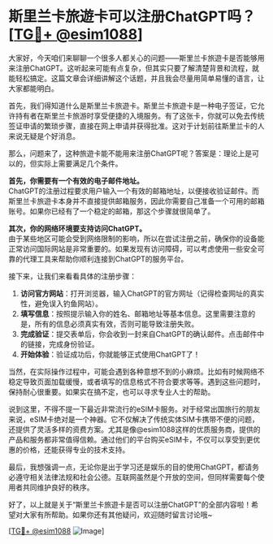 # 斯里兰卡旅遊卡可以注册ChatGPT吗？[[TG💪+ @esim1088](https://t.me/s/esim1088)]

大家好，今天咱们来聊聊一个很多人都关心的问题——斯里兰卡旅遊卡是否能够用来注册ChatGPT。这听起来可能有点复杂，但其实只要了解清楚背景和流程，就能轻松搞定。这篇文章会详细讲解这个话题，并且我会尽量用简单易懂的语言，让大家都能明白。

首先，我们得知道什么是斯里兰卡旅遊卡。斯里兰卡旅遊卡是一种电子签证，它允许持有者在斯里兰卡旅游时享受便捷的入境服务。有了这张卡，你就可以免去传统签证申请的繁琐步骤，直接在网上申请并获得批准。这对于计划前往斯里兰卡的人来说无疑是个好消息。

那么，问题来了，这种旅遊卡能不能用来注册ChatGPT呢？答案是：理论上是可以的，但实际上需要满足几个条件。

**首先，你需要有一个有效的电子邮件地址。**  
ChatGPT的注册过程要求用户输入一个有效的邮箱地址，以便接收验证邮件。而斯里兰卡旅遊卡本身并不直接提供邮箱服务，因此你需要自己准备一个可用的邮箱账号。如果你已经有了一个稳定的邮箱，那这个步骤就很简单了。

**其次，你的网络环境要支持访问ChatGPT。**  
由于某些地区可能会受到网络限制的影响，所以在尝试注册之前，确保你的设备能正常访问国际网站是非常重要的。如果发现有访问障碍，可以考虑使用一些安全可靠的代理工具来帮助你顺利连接到ChatGPT的服务平台。

接下来，让我们来看看具体的注册步骤：

1. **访问官方网站**：打开浏览器，输入ChatGPT的官方网址（记得检查网址的真实性，避免误入钓鱼网站）。
2. **填写信息**：按照提示输入你的姓名、邮箱地址等基本信息。这里需要注意的是，所有的信息必须真实有效，否则可能导致注册失败。
3. **完成验证**：提交表单后，你会收到一封来自ChatGPT的确认邮件。点击邮件中的链接，完成身份验证。
4. **开始体验**：验证成功后，你就能够正式使用ChatGPT了！

当然，在实际操作过程中，可能会遇到各种意想不到的小麻烦。比如有时候网络不稳定导致页面加载缓慢，或者填写的信息格式不符合要求等等。遇到这些问题时，保持耐心很重要。如果实在搞不定，也可以寻求专业人士的帮助。

说到这里，不得不提一下最近非常流行的eSIM卡服务。对于经常出国旅行的朋友来说，eSIM卡绝对是一个神器。它不仅解决了传统实体SIM卡携带不便的问题，还提供了灵活多样的资费方案。尤其是像@esim1088这样的优质服务商，提供的产品和服务都非常值得信赖。通过他们的平台购买eSIM卡，不仅可以享受到更优惠的价格，还能获得专业的技术支持。

最后，我想强调一点，无论你是出于学习还是娱乐的目的使用ChatGPT，都请务必遵守相关法律法规和社会公德。互联网虽然是个开放的空间，但同样需要每个使用者共同维护良好的秩序。

好了，以上就是关于“斯里兰卡旅遊卡是否可以注册ChatGPT”的全部内容啦！希望对大家有所帮助。如果你还有其他疑问，欢迎随时留言讨论哦~

[[TG💪+ @esim1088](https://t.me/s/esim1088) ![Image](https://i.postimg.cc/4NQfJmqS/Snipaste-2025-05-13-00-14-12.png)]